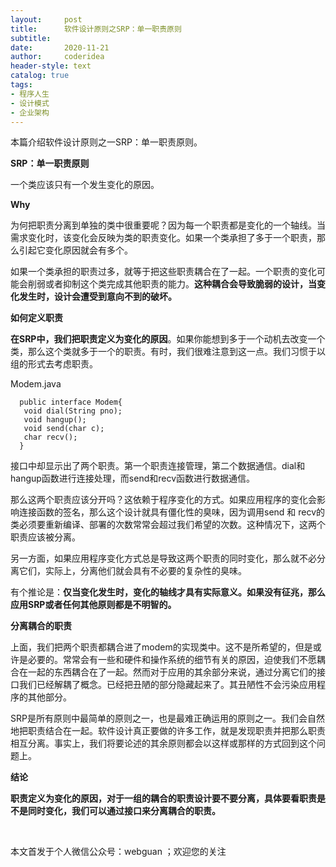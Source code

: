 ```yaml
---
layout:     post
title:      软件设计原则之SRP：单一职责原则
subtitle:   
date:       2020-11-21
author:     coderidea
header-style: text
catalog: true
tags:
- 程序人生
- 设计模式
- 企业架构
--- 
```

<p>本篇介绍软件设计原则之一SRP：单一职责原则。</p>

<p><strong>SRP：单一职责原则</strong></p>

<p>一个类应该只有一个发生变化的原因。</p>

<p><strong>Why</strong></p>

<p>为何把职责分离到单独的类中很重要呢？因为每一个职责都是变化的一个轴线。当需求变化时，该变化会反映为类的职责变化。如果一个类承担了多于一个职责，那么引起它变化原因就会有多个。</p>

<p>如果一个类承担的职责过多，就等于把这些职责耦合在了一起。一个职责的变化可能会削弱或者抑制这个类完成其他职责的能力。<strong>这种耦合会导致脆弱的设计，当变化发生时，设计会遭受到意向不到的破坏。</strong></p>

<p><strong>如何定义职责</strong></p>

<p><strong>在SRP中，我们把职责定义为变化的原因</strong>。如果你能想到多于一个动机去改变一个类，那么这个类就多于一个的职责。有时，我们很难注意到这一点。我们习惯于以组的形式去考虑职责。</p>

<p>Modem.java</p>

<pre class="has">
<code>  public interface Modem{
   void dial(String pno);
   void hangup();
   void send(char c);
   char recv();
  }
</code></pre>

<p>接口中却显示出了两个职责。第一个职责连接管理，第二个数据通信。dial和hangup函数进行连接处理，而send和recv函数进行数据通信。</p>

<p>那么这两个职责应该分开吗？这依赖于程序变化的方式。如果应用程序的变化会影响连接函数的签名，那么这个设计就具有僵化性的臭味，因为调用send 和 recv的类必须要重新编译、部署的次数常常会超过我们希望的次数。这种情况下，这两个职责应该被分离。</p>

<p>另一方面，如果应用程序变化方式总是导致这两个职责的同时变化，那么就不必分离它们，实际上，分离他们就会具有不必要的复杂性的臭味。</p>

<p>有个推论是：<strong>仅当变化发生时，变化的轴线才具有实际意义。如果没有征兆，那么应用SRP或者任何其他原则都是不明智的。</strong></p>

<p><strong>分离耦合的职责</strong></p>

<p>上面，我们把两个职责都耦合进了modem的实现类中。这不是所希望的，但是或许是必要的。常常会有一些和硬件和操作系统的细节有关的原因，迫使我们不愿耦合在一起的东西耦合在了一起。然而对于应用的其余部分来说，通过分离它们的接口我们已经解耦了概念。已经把丑陋的部分隐藏起来了。其丑陋性不会污染应用程序的其他部分。</p>

<p>SRP是所有原则中最简单的原则之一，也是最难正确运用的原则之一。我们会自然地把职责结合在一起。软件设计真正要做的许多工作，就是发现职责并把那么职责相互分离。事实上，我们将要论述的其余原则都会以这样或那样的方式回到这个问题上。</p>

<p><strong>结论</strong></p>

<p><strong>职责定义为变化的原因，对于一组的耦合的职责设计要不要分离，具体要看职责是不是同时变化，我们可以通过接口来分离耦合的职责。</strong></p>

<p> </p>

<p>本文首发于个人微信公众号：webguan ；欢迎您的关注</p>

<p><img alt="" class="has" src="https://img-blog.csdn.net/20180825235533667?watermark/2/text/aHR0cHM6Ly9ibG9nLmNzZG4ubmV0L3RpYW55YXhpYW5n/font/5a6L5L2T/fontsize/400/fill/I0JBQkFCMA==/dissolve/70" /></p>
